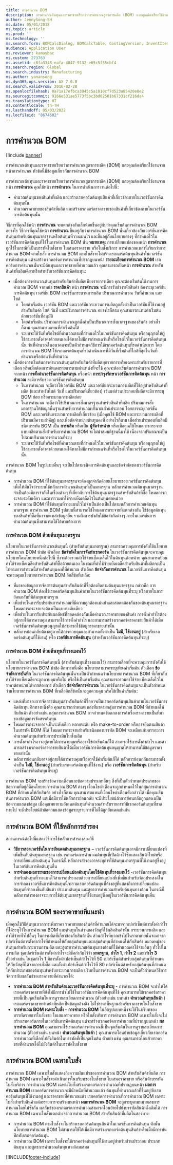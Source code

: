 ```yaml
---
title: การคำนวณ BOM
description: การคำนวณต้นทุนและราคาขายเรียกว่าการคำนวณสูตรการผลิต (BOM) และคุณต้องเรียกใช้งานจากหน้าการคำนวณ หัวข้อนี้มีข้อมูลเกี่ยวกับการคำนวณ BOM
author: JennySong-SH
ms.date: 05/01/2018
ms.topic: article
ms.prod: ''
ms.technology: ''
ms.search.form: BOMCalcDialog, BOMCalcTable, CostingVersion, InventItemPrice, ProdSetupCostEstimation
audience: Application User
ms.reviewer: kamaybac
ms.custom: 273763
ms.assetid: c6fa3348-eafa-4847-9132-e65c5f55cbf4
ms.search.region: Global
ms.search.industry: Manufacturing
ms.author: yanansong
ms.dyn365.ops.version: AX 7.0.0
ms.search.validFrom: 2016-02-28
ms.openlocfilehash: 0a71a17efbca3945c5a1010cf7d523a85420e8e2
ms.sourcegitcommit: 9166e531ae5773f5bc3bd02501b67331cf216da4
ms.translationtype: HT
ms.contentlocale: th-TH
ms.lasthandoff: 05/03/2022
ms.locfileid: "8674602"
---
```

# <a name="bom-calculations"></a>การคำนวณ BOM

[!include [banner](../includes/banner.md)]

การคำนวณต้นทุนและราคาขายเรียกว่าการคำนวณสูตรการผลิต (BOM) และคุณต้องเรียกใช้งานจากหน้าการคำนวณ หัวข้อนี้มีข้อมูลเกี่ยวกับการคำนวณ BOM

การคำนวณต้นทุนและราคาขายเรียกว่าการคำนวณสูตรการผลิต (BOM) และคุณต้องเรียกใช้งานจากหน้า **การคำนวณ** คุณใช้หน้า **การคำนวณ** ในการดำเนินการงานต่อไปนี้:

-   คำนวณต้นทุนของสินค้าที่ผลิต และสร้างเรกคอร์ดต้นทุนสินค้าที่เกี่ยวข้องภายในเวอร์ชันการคิดต้นทุนนั้น
-   คำนวณราคาขายของสินค้าที่ผลิต และสร้างเรกคอร์ดราคาขายของสินค้าที่เกี่ยวข้องภายในเวอร์ชันการคิดต้นทุนนั้น

วิธีการที่คุณใช้หน้า **การคำนวณ** จะแตกต่างกันเล็กน้อยขึ้นอยู่กับว่าคุณเริ่มต้นการคำนวณ BOM อย่างไร วิธีการที่คุณใช้หน้า **การคำนวณ** ขึ้นอยู่กับว่าการคำนวณ BOM นั้นเกี่ยวข้องกับเวอร์ชันการคิดต้นทุนสำหรับต้นทุนมาตรฐานหรือต้นทุนที่วางแผนไว้ และขึ้นอยู่กับนโยบายต่างๆ ที่กำหนดไว้ในเวอร์ชันการคิดต้นทุนที่ใช้ในการคำนวณ BOM นั้น **หมายเหตุ:** การเปลี่ยนแปลงของหน้า **การคำนวณ** ถูกใช้ในกรณีที่เป็นบรรทัดใบสั่งขาย ใบเสนอราคาขาย หรือใบสั่งบริการ การคำนวณเหล่านี้เรียกว่าการคำนวณ BOM ตามใบสั่ง การคำนวณ BOM ตามใบสั่งจะไม่สร้างเรกคอร์ดต้นทุนสินค้าในเวอร์ชันการคิดต้นทุน แต่จะสร้างเรกคอร์ดการคำนวณที่ปรากฏบนหน้า **รายละเอียดการคำนวณ BOM** เรกคอร์ดการคำนวณนั้นจะมีต้นทุนและราคาขายที่คำนวณแล้ว คุณสามารถเปิดหน้า **การคำนวณ** สำหรับสินค้าที่ผลิตเดียวหรือสำหรับเวอร์ชันการคิดต้นทุน:

-   เมื่อต้องการคำนวณต้นทุนสำหรับสินค้าที่ผลิตเพียงรายการเดียว คุณจะต้องเริ่มต้นใช้งานการคำนวณ BOM จากหน้า **ราคาสินค้า** หน้า **การคำนวณ** จะมีการรับช่วงรหัสสินค้า ต้องระบุเวอร์ชันการคิดต้นทุน เวอร์ชัน BOM เวอร์ชันกระบวนการผลิต ปริมาณการคำนวณ วันที่คำนวณ และไซต์
    -   โดยค่าเริ่มต้น เวอร์ชัน BOM และเวอร์ชันกระบวนการผลิตถูกตั้งค่าเป็นเวอร์ชันที่ใช้งานอยู่สำหรับสินค้า ไซต์ วันที่ และปริมาณการคำนวณ อย่างไรก็ตาม คุณสามารถแทนค่าเริ่มต้นด้วยเวอร์ชันที่อนุมัติ
    -   โดยค่าเริ่มต้น ปริมาณการคำนวณถูกตั้งค่าเป็นปริมาณการสั่งมาตรฐานของสินค้า อย่างไรก็ตาม คุณสามารถแทนที่ค่าเริ่มต้นได้
    -   ระบบจะใช้วันที่หรือไซต์ที่คำนวณตามที่กำหนดไว้ในเวอร์ชันการคิดต้นทุน หรืออนุญาตให้ผู้ใช้สามารถตั้งค่าค่าด้วยตนเองได้หากไม่มีการกำหนดวันที่หรือไซต์ไว้ในเวอร์ชันการคิดต้นทุนนั้น วันที่คำนวณในอนาคตจะเป็นตัวกำหนดวิธีการใช้เรกคอร์ดต้นทุนที่รอดำเนินการ โดยการคำนวณ BOM ใช้เรกคอร์ดต้นทุนที่รอดำเนินการที่มีวันที่เริ่มต้นที่ใกล้ที่สุดในวันที่คำนวณหรือก่อนวันที่คำนวณ
-   เมื่อต้องการเริ่มต้นการคำนวณต้นทุนสำหรับสินค้าที่ผลิตทุกรายการหรือเฉพาะสำหรับรายการที่เลือก หรือเมื่อต้องการอัพเดตรายการตามตำแหน่งที่จะใช้ คุณจะต้องเริ่มต้นการคำนวณ BOM จากหน้า **การตั้งค่าเวอร์ชันการคิดต้นทุน** หรือหน้า **การบำรุงรักษาเวอร์ชันการคิดต้นทุน** หน้า **การคำนวณ** จะมีการรับช่วงเวอร์ชันการคิดต้นทุน
    -   ในการคำนวณ จะถือว่าใช้เวอร์ชัน BOM และเวอร์ชันกระบวนการผลิตที่ใช้อยู่สำหรับสินค้าที่ผลิต (และสำหรับไซต์ วันที่ และปริมาณที่เกี่ยวข้อง) เว้นแต่ส่วนประกอบที่ผลิตจะมีการระบุ BOM ย่อย หรือกระบวนการผลิตย่อย
    -   ในการคำนวณ จะถือว่าใช้ปริมาณการสั่งมาตรฐานสำหรับสินค้าที่ผลิต ปริมาณการสั่งมาตรฐานให้ข้อมูลพื้นฐานสำหรับการคำนวณปริมาณส่วนประกอบ โดยการระบุเวอร์ชัน BOM และเวอร์ชันกระบวนการผลิตที่เกี่ยวข้อง (เมื่อคุณใช้ BOM และกระบวนการผลิตที่ปริมาณมีความสำคัญ) และเพื่อตัดจำหน่ายต้นทุนคงที่ อย่างไรก็ตาม เมื่อส่วนประกอบที่ผลิตมีชนิดบรรทัด BOM เป็น **การผลิต** หรือเป็น **ผู้จัดจำหน่าย** หรือเมื่อคุณใช้โหมดการกระจายแบบผลิตตามสั่งสำหรับการคำนวณ BOM จะไม่นำสมมติฐานนี้มาใช้ เนื่องจากปริมาณจะเป็นไปตามปริมาณการคำนวณที่ระบุ
    -   ระบบจะใช้วันที่หรือไซต์ที่คำนวณตามที่กำหนดไว้ในเวอร์ชันการคิดต้นทุน หรืออนุญาตให้ผู้ใช้สามารถตั้งค่าค่าด้วยตนเองได้หากไม่มีการกำหนดวันที่หรือไซต์ไว้ในเวอร์ชันการคิดต้นทุนนั้น

การคำนวณ BOM ในรูปแบบอื่นๆ จะเป็นไปตามชนิดการคิดต้นทุนและข้อจำกัดของเวอร์ชันการคิดต้นทุน

-   การคำนวณ BOM ที่ใช้ต้นทุนมาตรฐานจะต้องถูกจำกัดด้วยนโยบายของเวอร์ชันการคิดต้นทุน เพื่อให้มั่นใจว่าระบบใช้หลักการคำนวณต้นทุนที่เป็นมาตรฐาน หลักการคำนวณต้นทุนมาตรฐานจำเป็นต้องมีการจำกัดในเรื่องต่างๆ ที่เกี่ยวกับการใช้ต้นทุนมาตรฐานสำหรับสินค้าที่ซื้อ โหมดการกระจายระดับเดียว และการรวมค่าใช้จ่ายเบ็ดเตล็ดไว้ในต้นทุนต่อหน่วย
-   การคำนวณ BOM ที่ใช้ต้นทุนที่วางแผนไว้ไม่จำเป็นต้องเป็นไปตามหลักการคำนวณต้นทุนมาตรฐาน การคำนวณ BOM รูปแบบนี้สามารถใช้โหมดการกระจายที่แตกต่างกัน ใช้ข้อมูลต้นทุนของสินค้าที่ซื้อที่มาจากแหล่งข้อมูลอื่น รวมถึงการบังคับใช้ข้อจำกัดต่างๆ ภายในเวอร์ชันการคำนวณต้นทุนซึ่งสามารถใช้ได้หากต้องการ

### <a name="bom-calculations-that-use-standard-costs"></a>การคำนวณ BOM ด้วยต้นทุนมาตรฐาน

นโยบายในเวอร์ชันการคำนวณต้นทุนนี้ (สำหรับต้นทุนมาตรฐาน) สามารถควบคุมการบังคับใช้นโยบายการคำนวณ BOM ห้าข้อ  ตัวเลือก **ข้อจำกัดในการจัดทำเรกคอร์ด** ในเวอร์ชันการคิดต้นทุนจะควบคุมนโยบายใดนโยบายหนึ่งต่อไปนี้ ซึ่งจะต้องรวมค่าใช้จ่ายเบ็ดเตล็ดไว้ในต้นทุนต่อหน่วย คุณสามารถป้อนค่าใช้จ่ายเบ็ดเตล็ดสำหรับสินค้าที่ซื้อด้วยตนเอง ในขณะที่ค่าใช้จ่ายเบ็ดเตล็ดสำหรับสินค้าที่ผลิตจะเป็นไปตามการชำระหนี้สำหรับต้นทุนคงที่ที่คำนวณ ตัวเลือก **ข้อจำกัดการคำนวณ** ในเวอร์ชันการคิดต้นทุนจะควบคุมนโยบายการคำนวณ BOM อีกสี่ข้อที่เหลือ:

-   ที่มาของข้อมูลการจัดสรรต้นทุนสำหรับสินค้าที่ซื้อต้องยึดตามต้นทุนมาตรฐาน กล่าวคือ การคำนวณ BOM ต้องใช้เรกคอร์ดต้นทุนสินค้าภายในเวอร์ชันการคิดต้นทุนที่ระบุ หรือภายในการย้อนกลับที่มีต้นทุนมาตรฐาน
-   เพื่อช่วยในการรับประกันการคำนวณที่มีความถูกต้องแม่นยำและสอดคล้องกันของต้นทุนมาตรฐาน โหมดการกระจายจะต้องเป็นแบบระดับเดียว
-   เพื่อช่วยในการรับประกันผลลัพธ์ที่สอดคล้องกันเมื่อคำนวณราคาขายของสินค้า การตั้งค่ากำไรต้องอยู่ภายใต้การควบคุม สามารถใช้การตั้งค่ากำไร และสามารถสร้างเรกคอร์ดราคาขายสินค้าได้เมื่อเวอร์ชันการคิดต้นทุนอนุญาตให้สามารถใช้ข้อมูลราคาขายเท่านั้น
-   หลักการย้อนกลับต้องอยู่ภายใต้การควบคุมและสามารถตั้งค่าเป็น **ไม่มี**, **ใช้งานอยู่** (สำหรับเรกคอร์ดต้นทุนที่ใช้งาน) หรือ **เวอร์ชันการคิดต้นทุน** (สำหรับเวอร์ชันการคิดต้นทุนที่ระบุ)

### <a name="bom-calculations-that-use-planned-costs"></a>การคำนวณ BOM ด้วยต้นทุนที่วางแผนไว้

นโยบายในเวอร์ชันการคิดต้นทุนนี้ (สำหรับต้นทุนที่วางแผนไว้) สามารถเลือกที่จะควบคุมการบังคับใช้นโยบายการคำนวณ BOM ห้าข้อ อีกทางหนึ่งคือ นโยบายสามารถระบุเพียงค่าเริ่มต้น ตัวเลือก **ข้อจำกัดการบันทึก** ในเวอร์ชันการคิดต้นทุนนั้นจะเป็นตัวกำหนดว่านโยบายการคำนวณ BOM ที่เกี่ยวกับค่าใช้จ่ายเบ็ดเตล็ดจะถูกควบคุมหรือไม่ หรือใช้เป็นค่าเริ่มต้น คุณสามารถรวมค่าใช้จ่ายเบ็ดเตล็ดไว้ในราคาต่อหน่วยได้หากต้องการ ตัวเลือก **ข้อจำกัดการคำนวณ** ในเวอร์ชันการคิดต้นทุนจะเป็นตัวกำหนดว่านโยบายการคำนวณ BOM ที่เหลืออีกสี่ข้อนั้นจะถูกควบคุม หรือใช้เป็นค่าเริ่มต้น:

-   แหล่งที่มาของการจัดสรรต้นทุนสำหรับสินค้าที่ซื้ออาจเป็นเรกคอร์ดต้นทุนสินค้าภายในเวอร์ชันการคิดต้นทุน อีกทางหนึ่งคือ คุณสามารถกำหนดแหล่งที่มาตามกลุ่มการคำนวณ BOM ที่กำหนดให้กับสินค้า ตัวอย่างเช่น กลุ่มการคำนวณ BOM อาจกำหนดข้อตกลงการค้าเรื่องราคาขายเป็นที่มาของข้อมูลการจัดสรรต้นทุน
-   โหมดการกระจายอาจเป็นระดับเดียว หลายระดับ หรือ make-to-order หรืออาจยึดตามสินค้าในบรรทัด BOM ก็ได้ โหมดการกระจายสำหรับชนิดของบรรทัด BOM จะเหมือนกับตรรกะการคำนวณต้นทุนสำหรับการประเมินใบสั่งผลิต
-   การตั้งค่ากำไรอาจอยู่ภายใต้การควบคุมหรืออาจใช้ค่าเริ่มต้นก็ได้ สามารถใช้การตั้งค่ากำไร และสามารถสร้างเรกคอร์ดราคาขายสินค้าได้เมื่อเวอร์ชันการคิดต้นทุนอนุญาตให้สามารถใช้ข้อมูลราคาขายเท่านั้น
-   หลักการย้อนกลับอาจอยู่ภายใต้การควบคุมหรืออาจใช้ค่าเริ่มต้นก็ได้ หลักการย้อนกลับสามารถตั้งค่าเป็น **ไม่มี**, **ใช้งานอยู่** (สำหรับเรกคอร์ดต้นทุนที่ใช้งาน) หรือ **เวอร์ชันการคิดต้นทุน** (สำหรับเวอร์ชันการคิดต้นทุนที่ระบุ)

การคำนวณ BOM จะสร้างข้อความเตือนและข้อความประเภทอื่นๆ สิ่งที่เป็นตัวกำหนดประเภทของข้อความที่อยู่ก็คือนโยบายการคำนวณ BOM ต่างๆ เงื่อนไขคำเตือนจะถูกกำหนดไว้ในกลุ่มการคำนวณ BOM ที่กำหนดให้กับสินค้า อย่างไรก็ตาม คุณสามารถแทนที่เงื่อนไขคำเตือนดังกล่าวได้ เมื่อคุณเริ่มต้นการคำนวณ BOM แต่เมื่อมีการใช้หลักการย้อนกลับ จะมีประโยชน์ถ้าการย้อนกลับถูกแสดงเป็นข้อความแสดงข้อมูล เมื่อคุณพยายามอัพเดตต้นทุนที่คำนวณสำหรับรายการที่มีเรกคอร์ดต้นทุนที่ขาดหายไป จะมีประโยชน์ถ้าข้อควมแสดงข้อมูลระบุรายการที่ไม่ได้ถูกอัพเดตเช่นกัน

## <a name="bom-calculations-that-use-the-fallback-principle"></a>การคำนวณ BOM ที่ใช้หลักการสำรอง
สถานการณ์ต่อไปนี้แสดงวิธีการใช้หลักการสำรองสองวิธี

-   **วิธีการสองเวอร์ชันในการอัพเดตต้นทุนมาตรฐาน** − เวอร์ชันการคิดต้นทุนอาจมีการเปลี่ยนแปลงที่เพิ่มขึ้นกับต้นทุนมาตรฐาน เช่น เรกคอร์ดการคำนวณต้นทุนที่เปิดค้างไว้ซึ่งแสดงสินค้าใหม่หรือการเปลี่ยนแปลงต้นทุน ในกรณีนี้ หลักการสำรองอาจระบุการใช้ต้นทุนมาตรฐานที่ใช้งานอยู่ซึ่งอยู่ในเวอร์ชันการคิดต้นทุนอื่น
-   **การจำลองผลกระทบของการเปลี่ยนแปลงต้นทุนโดยใช้ต้นทุนที่วางแผนไว้** -เวอร์ชันการคิดต้นทุนสำหรับต้นทุนที่วางแผนไว้สามารถประกอบด้วยการเปลี่ยนแปลงที่เพิ่มขึ้นสำหรับวัตถุประสงค์ในการจำลอง เวอร์ชันการคิดต้นทุนนี้จะรวมเรกคอร์ดต้นทุนที่ค้างอยู่ที่แสดงถึงการเปลี่ยนแปลงต้นทุนที่จำลองขึ้นกับสินค้า ประเภทต้นทุน และสูตรการคำนวณสำหรับต้นทุนทางอ้อม ในกรณีนี้ หลักการสำรองอาจระบุการใช้ต้นทุนมาตรฐานที่ใช้งานอยู่ซึ่งอยู่ในเวอร์ชันการคิดต้นทุนอื่น

## <a name="bom-calculation-of-a-suggested-sales-price"></a>การคำนวณ BOM ของราคาขายที่แนะนำ
เมื่อคุณใช้วิธีต้นทุนบวกการเพิ่มราคา ราคาขายของสินค้าที่คำนวณได้จะมาจากเปอร์เซ็นต์การตั้งค่ากำไรที่ได้ระบุไว้ในการคำนวณ BOM และต้นทุนในส่วนของวัสดุที่ใช้ผลิตสินค้านั้น กระบวนการผลิต และค่าใช้จ่ายทั่วไปอื่นๆ ในการผลิตที่เกี่ยวข้องกับสินค้านั้น ส่วนกำไรที่บวกเข้าไปในราคาขายนั้นจะมาจากเปอร์เซ็นต์การตั้งค่ากำไรที่กำหนดให้กับกลุ่มต้นทุนและกลุ่มต้นทุนที่กำหนดให้กับสินค้า หมวดหมู่ของต้นทุนสำหรับกระบวนการผลิต และสูตรการคำนวณต้นทุนทางอ้อมที่ใช้คำนวณค่าใช้จ่ายอื่นๆ ทั่วไปในการผลิต ชุดเปอร์เซ็นต์การตั้งค่ากำไรจะมีชื่อกำกับไว้ว่า **มาตรฐาน**, **กำไร 1**, **กำไร 2** และ **กำไร 3** ตัวอย่างเช่น ในชุดกำไร 1 มีการตั้งค่าเปอร์เซ็นต์กำไรไว้ที่ 50 เปอร์เซ็นต์สำหรับกลุ่มต้นทุนที่กำหนดให้กับวัสดุที่ได้จากการสั่งซื้อ และตั้งค่าเปอร์เซ็นต์กำไรไว้ที่ 80 เปอร์เซ็นต์สำหรับกลุ่มต้นทุนที่กำหนดให้กับประเภทของต้นทุนสำหรับกระบวนการผลิต บริบทในการคำนวณ BOM จะเป็นตัวกำหนดวิธีการจัดการกับผลลัพธ์ของราคาขายที่คำนวณได้:

-   **การคำนวณ BOM สำหรับสินค้าและเวอร์ชันการคิดต้นทุนที่ระบุ** - การคำนวณ BOM จะทำให้ได้เรกคอร์ดราคาขายที่ยังไม่มีการนำไปใช้ในเวอร์ชันการคิดต้นทุนที่ใช้ คุณสามารถใช้เรกคอร์ดราคาขายนี้เป็นจุดเริ่มต้นในการดูรายละเอียดการคำนวณ (ตัวอย่างเช่น บนหน้า **คำนวณต้นทุนสินค้า** ) เรกคอร์ดราคาขายทำหน้าที่หลักเป็นข้อมูลอ้างอิง ไม่ใช่ราคาพื้นฐานสำหรับราคาขายในใบสั่งขาย
-   **การคำนวณ BOM เฉพาะใบสั่ง** - **การคำนวณ BOM** ในอีกรูปแบบหนึ่งจะใช้ในบริบทของบรรทัดรายการใบสั่งขาย ใบเสนอราคาขาย หรือใบสั่งบริการ การคำนวณ BOM เฉพาะใบสั่งจะไม่สร้างเรกคอร์ดภายในเวอร์ชันการคิดต้นทุน แต่จะสร้างเรกคอร์ดการคำนวณที่ปรากฏบนหน้า **ผลการคำนวณ BOM** คุณสามารถใช้เรกคอร์ดการคำนวณนี้เป็นจุดเริ่มต้นในการดูรายละเอียดการคำนวณ (ตัวอย่างเช่น บนหน้า **คำนวณต้นทุนสินค้า** ) คุณสามารถโอนย้ายข้อมูลเกี่ยวกับเรกคอร์ดการคำนวณที่เลือกไปยังสินค้าในบรรทัดที่เป็นจุดเริ่มต้น ตัวอย่างเช่น คุณสามารถโอนย้ายราคาขายที่คำนวณได้ไปยังสินค้าในบรรทัดใบสั่งขาย

## <a name="order-specific-bom-calculations"></a>การคำนวณ BOM เฉพาะใบสั่ง
การคำนวณ BOM เฉพาะใบสั่งแสดงถึงความผันแปรของการคำนวณ BOM สำหรับสินค้าที่ผลิต  การคำนวณ BOM เฉพาะใบสั่งจะดำเนินการในบริบทของใบสั่งขาย ใบเสนอราคาขาย หรือสินค้าบรรทัดใบสั่งบริการ การคำนวณ BOM เฉพาะใบสั่งสร้างเรกคอร์ดการคำนวณที่ปรากฏบนหน้า **ผลการคำนวณ BOM** เรกคอร์ดการคำนวณจะมีน้ำหนักที่คำนวณแล้ว ต้นทุนที่คำนวณแล้วที่ขึ้นอยู่กับเรกคอร์ดต้นทุนที่ใช้งานอยู่ และราคาขายที่คำนวณแล้ว  เรกคอร์ดการคำนวณที่การคำนวณ BOM เฉพาะใบสั่งสำหรับสินค้าแต่ละรายการจะสร้างบนหน้า **ผลการคำนวณ BOM** จะถูกระบุตามหมายเลขการคำนวณโดยไม่ซ้ำกัน ผลลัพธ์ของเรกคอร์ดการคำนวณสามารถโอนย้ายไปยังบรรทัดสินค้าดั้งเดิมได้ การคำนวณ BOM เฉพาะใบสั่งแตกต่างจากการคำนวณ BOM สำหรับสินค้าที่ผลิตในสองทาง:

-   การคำนวณ BOM ตามใบสั่งจะไม่สร้างเรกคอร์ดต้นทุนสินค้าในเวอร์ชันการคิดต้นทุน ดังนั้น นโยบายการคำนวณ BOM ไม่สามารถใช้ได้เมื่อมีการสร้างเรกคอร์ดต้นทุนสินค้าหรือเมื่อมีการบันทึกทับเรกคอร์ดต้นทุน
-   การคำนวณ BOM เฉพาะใบสั่งจะใช้เรกคอร์ดต้นทุนที่ใช้งานอยู่สำหรับส่วนประกอบ ประเภทต้นทุน และสูตรการคำนวณต้นทุนทางอ้อมเสมอ







[!INCLUDE[footer-include](../../includes/footer-banner.md)]